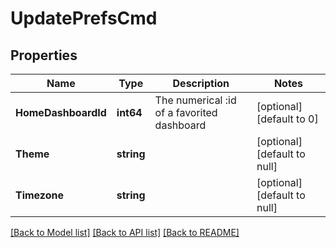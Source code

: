 # UpdatePrefsCmd

## Properties
Name | Type | Description | Notes
------------ | ------------- | ------------- | -------------
**HomeDashboardId** | **int64** | The numerical :id of a favorited dashboard | [optional] [default to 0]
**Theme** | **string** |  | [optional] [default to null]
**Timezone** | **string** |  | [optional] [default to null]

[[Back to Model list]](../README.md#documentation-for-models) [[Back to API list]](../README.md#documentation-for-api-endpoints) [[Back to README]](../README.md)


